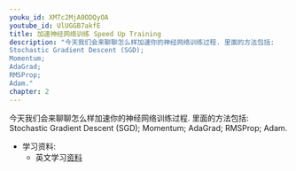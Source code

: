 ```yaml
---
youku_id: XMTc2MjA0ODQyOA
youtube_id: UlUGGB7akfE
title: 加速神经网络训练 Speed Up Training
description: "今天我们会来聊聊怎么样加速你的神经网络训练过程. 里面的方法包括: 
Stochastic Gradient Descent (SGD);
Momentum;
AdaGrad;
RMSProp;
Adam."
chapter: 2
---
```


今天我们会来聊聊怎么样加速你的神经网络训练过程.
里面的方法包括: 
Stochastic Gradient Descent (SGD);
Momentum;
AdaGrad;
RMSProp;
Adam.

* 学习资料: 
  * 英文学习[资料](http://sebastianruder.com/optimizing-gradient-descent/)
